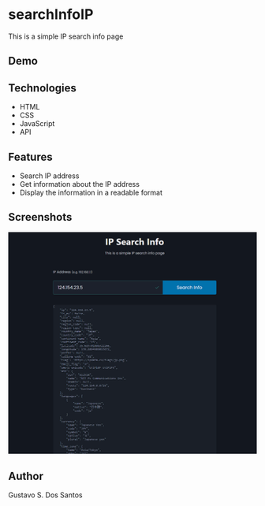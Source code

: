 # searchInfoIP
This is a simple IP search info page

## Demo


## Technologies

- HTML
- CSS
- JavaScript
- API

## Features

- Search IP address
- Get information about the IP address
- Display the information in a readable format

## Screenshots
![Screenshot](./images/Screenshot.png)


## Author

Gustavo S. Dos Santos